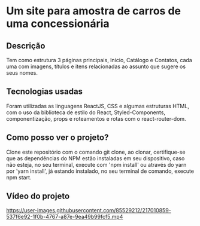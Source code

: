 <h1>Um site para amostra de carros de uma concessionária</h1>

<h2>Descrição</h2>
Tem como estrutura 3 páginas principais, Início, Catálogo e Contatos, cada uma com imagens, títulos e itens relacionadas ao assunto que sugere os seus nomes.

<h2>Tecnologias usadas</h2>
Foram utilizadas as linguagens ReactJS, CSS e algumas estruturas HTML, com o uso da biblioteca de estilo do React, Styled-Components, componentização, props e roteamentos e rotas com o react-router-dom.

<h2>Como posso ver o projeto?</h2>
Clone este repositório com o comando git clone, ao clonar, certifique-se que as dependências do NPM estão instaladas em seu dispositivo, caso não esteja, no seu terminal, execute com 'npm install' ou através do yarn por 'yarn install', já estando instalado, no seu terminal de comando, execute npm start.

<h2>Vídeo do projeto</h2>


https://user-images.githubusercontent.com/85529212/217010859-537f6e92-1f0b-4767-a87e-9ea49b99fcf5.mp4

